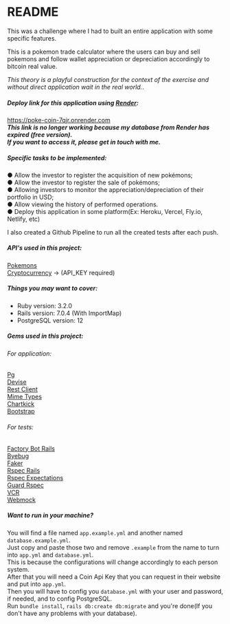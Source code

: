 # README

This was a challenge where I had to built an entire application with some specific features.

This is a pokemon trade calculator where the users can buy and sell pokemons and follow wallet appreciation or depreciation accordingly to bitcoin real value.

<em>This theory is a playful construction for the context of the exercise and without direct application wait in the real world.</em>.

##### Deploy link for this application using [Render](https://render.com/):
https://poke-coin-7qjr.onrender.com
<br>
***This link is no longer working because my database from Render has expired (free version). <br> If you want to access it, please get in touch with me.***

##### Specific tasks to be implemented:
● Allow the investor to register the acquisition of new pokémons; \
● Allow the investor to register the sale of pokémons; \
● Allowing investors to monitor the appreciation/depreciation of their portfolio in USD; \
● Allow viewing the history of performed operations. \
● Deploy this application in some platform(Ex: Heroku, Vercel, Fly.io, Netlify, etc)

I also created a Github Pipeline to run all the created tests after each push.

##### API's used in this project:
[Pokemons](https://pokeapi.co/docs/v2) \
[Cryptocurrency](https://www.coinapi.io/) -> (API_KEY required)

##### Things you may want to cover:
* Ruby version: 3.2.0
* Rails version: 7.0.4 (With ImportMap)
* PostgreSQL version: 12

##### Gems used in this project:
###### For application:
[Pg](https://github.com/ged/ruby-pg) \
[Devise](https://github.com/heartcombo/devise) \
[Rest Client](https://github.com/rest-client/rest-client) \
[Mime Types](https://github.com/mime-types/ruby-mime-types) \
[Chartkick](https://github.com/ankane/chartkick) \
[Bootstrap](https://github.com/twbs/bootstrap-rubygem)

###### For tests:
[Factory Bot Rails](https://github.com/thoughtbot/factory_bot_rails) \
[Byebug](https://github.com/deivid-rodriguez/byebug) \
[Faker](https://github.com/faker-ruby/faker) \
[Rspec Rails](https://github.com/rspec/rspec-rails) \
[Rspec Expectations](https://github.com/rspec/rspec-expectations) \
[Guard Rspec](https://github.com/guard/guard-rspec) \
[VCR](https://github.com/vcr/vcr) \
[Webmock](https://github.com/bblimke/webmock)

##### Want to run in your machine?
You will find a file named `app.example.yml` and another named `database.example.yml`. \
Just copy and paste those two and remove `.example` from the name to turn into `app.yml` and `database.yml`. \
This is because the configurations will change accordingly to each person system. \
After that you will need a Coin Api Key that you can request in their website and put into `app.yml`. \
Then you will have to config you `database.yml` with your user and password, if needed, and to config PostgreSQL. \
Run `bundle install`, `rails db:create db:migrate` and you're done(If you don't have any problems with your database).
